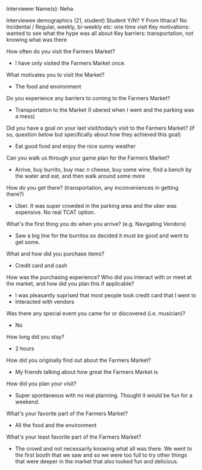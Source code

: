 Interviewer Name(s): Neha

Interviewee demographics (21, student)
Student Y/N? Y
From Ithaca? No
Incidental / Regular, weekly, bi-weekly etc: one time visit
Key motivations: wanted to see what the hype was all about
Key barriers: transportation, not knowing what was there

How often do you visit the Farmers Market?

- I have only visited the Farmers Market once.

What motivates you to visit the Market?

- The food and environment

Do you experience any barriers to coming to the Farmers Market?

- Transportation to the Market (I ubered when I went and the parking was a mess)

Did you have a goal on your last visit/today’s visit to the Farmers Market?
(if so, question below but specifically about how they achieved this goal)

- Eat good food and enjoy the nice sunny weather

Can you walk us through your game plan for the Farmers Market?

- Arrive, buy burrito, buy mac n cheese, buy some wine, find a bench by the water and eat, and then walk around some more

How do you get there? (transportation, any inconveniences in getting there?)

- Uber. It was super crowded in the parking area and the uber was expensive. No real TCAT option.

What's the first thing you do when you arrive? (e.g. Navigating Vendors)

- Saw a big line for the burritos so decided it must be good and went to get some.

What and how did you purchase items?

- Credit card and cash

How was the purchasing experience? Who did you interact with or meet at the market, and how did you plan this if applicable?

- I was pleasantly suprised that most people took credit card that I went to 
- Interacted with vendors

Was there any special event you came for or discovered (i.e. musician)?

- No

How long did you stay?

- 2 hours

How did you originally find out about the Farmers Market?

- My friends talking about how great the Farmers Market is 

How did you plan your visit?

- Super spontaneous with no real planning. Thought it would be fun for a weekend.

What's your favorite part of the Farmers Market?

- All the food and the environment

What's your least favorite part of the Farmers Market?

- The crowd and not necessarily knowing what all was there. We went to the first booth that we saw and so we were too full to try other things that were deeper in the market that also looked fun and delicious.
